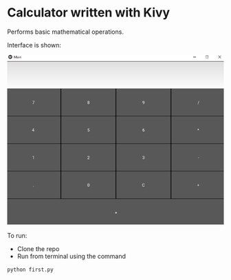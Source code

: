 # Calculator written with Kivy

Performs basic mathematical operations.

Interface is shown:

![calculator](interface.png?raw=true "Title")

To run:
- Clone the repo
- Run from terminal using the command
```
python first.py
```
